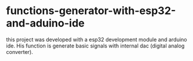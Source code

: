 # functions-generator-with-esp32-and-aduino-ide
this project was developed with a esp32 development module and arduino ide. His function is generate basic signals with  internal dac (digital analog converter).
